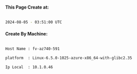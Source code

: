 
   
#### This Page Create at:

```bash

2024-08-05 - 03:51:00 UTC

```

#### Create By Machine:

```bash

Host Name : fv-az740-591

platform  : Linux-6.5.0-1025-azure-x86_64-with-glibc2.35

Ip Local  : 10.1.0.46

```

